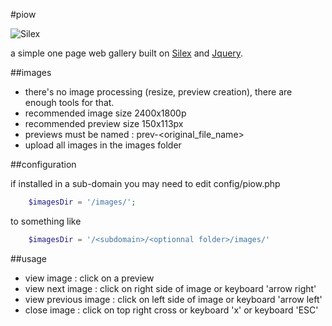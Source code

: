 #piow

![Silex](https://frian.github.io/img/piow.png)

a simple one page web gallery built on [Silex](http://silex.sensiolabs.org/) and [Jquery](https://jquery.com/).

##images

- there's no image processing (resize, preview creation), there are enough tools for that.
- recommended image size 2400x1800p
- recommended preview size 150x113px
- previews must be named : prev-&lt;original_file_name&gt;
- upload all images in the images folder

##configuration

if installed in a sub-domain you may need to edit config/piow.php

```php
    $imagesDir = '/images/';
```
to something like

```php
    $imagesDir = '/<subdomain>/<optionnal folder>/images/'
```


##usage

- view image : click on a preview
- view next image : click on right side of image or keyboard 'arrow right'
- view previous image : click on left side of image or keyboard 'arrow left'
- close image : click on top right cross or keyboard 'x' or keyboard 'ESC'
